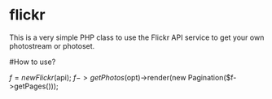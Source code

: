 # flickr

This is a very simple PHP class to use the Flickr API service to get your own photostream or photoset.

#How to use?

$f = new Flickr($api);
$f->getPhotos($opt)->render(new Pagination($f->getPages()));

